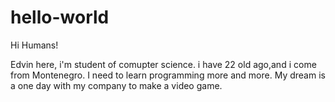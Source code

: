# hello-world

Hi Humans!

Edvin here, i'm student of comupter science. i have 22 old ago,and i come from Montenegro. I need to learn programming more and more. My dream is a one day with my company to make a video game.  

